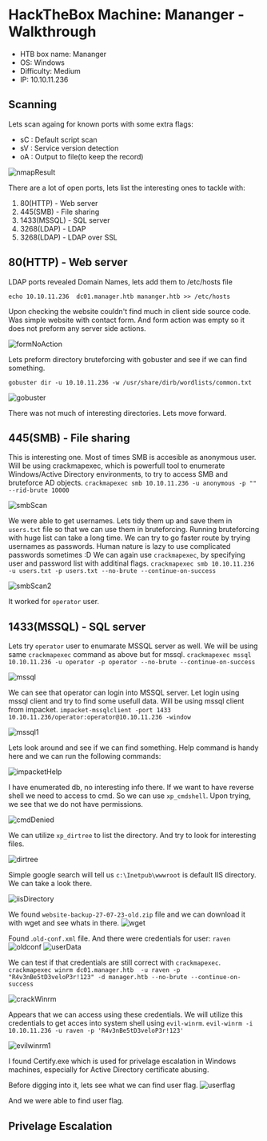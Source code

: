 # HackTheBox Machine: Mananger - Walkthrough

- HTB box name: Mananger
- OS: Windows
- Difficulty: Medium
- IP: 10.10.11.236

## Scanning

Lets scan againg for known ports with some extra flags:

- sC : Default script scan
- sV : Service version detection
- oA : Output to file(to keep the record)

![nmapResult](image-15.png)

There are a lot of open ports, lets list the interesting ones to tackle with:

1. 80(HTTP) - Web server
2. 445(SMB) - File sharing
3. 1433(MSSQL) - SQL server
4. 3268(LDAP) - LDAP
5. 3268(LDAP) - LDAP over SSL

## 80(HTTP) - Web server

LDAP ports revealed Domain Names, lets add them to /etc/hosts file

`echo 10.10.11.236  dc01.manager.htb mananger.htb >> /etc/hosts`

Upon checking the website couldn't find much in client side source code.
Was simple website with contact form. And form action was empty so it does not preform any server side actions.

![formNoAction](image-16.png)

Lets preform directory bruteforcing with gobuster and see if we can find something.

`gobuster dir -u 10.10.11.236 -w /usr/share/dirb/wordlists/common.txt`

![gobuster](image-1.png)

There was not much of interesting directories.
Lets move forward.

## 445(SMB) - File sharing

This is interesting one. Most of times SMB is accesible as anonymous user.
Will be using crackmapexec, which is powerfull tool to enumerate Windows/Active Directory environments, to try to access SMB and bruteforce AD objects.
`crackmapexec smb 10.10.11.236 -u anonymous -p "" --rid-brute 10000`

![smbScan](image.png)

We were able to get usernames. Lets tidy them up and save them in `users.txt` file so that we can use them in bruteforcing. Running bruteforcing with huge list can take a long time. We can try to go faster route by trying usernames as passwords. Human nature is lazy to use complicated passwords sometimes :D
We can again use `crackmapexec`, by specifying user and password list with additinal flags.
`crackmapexec smb 10.10.11.236 -u users.txt -p users.txt --no-brute --continue-on-success`

![smbScan2](image-2.png)

It worked for `operator` user.

## 1433(MSSQL) - SQL server

Lets try `operator` user to enumarate MSSQL server as well. We will be using same `crackmapexec` command as above but for mssql.
`crackmapexec mssql 10.10.11.236 -u operator -p operator --no-brute --continue-on-success`

![mssql](image-3.png)

We can see that operator can login into MSSQL server. Let login using mssql client and try to find some usefull data. Will be using mssql client from impacket.
`impacket-mssqlclient -port 1433 10.10.11.236/operator:operator@10.10.11.236 -window`

![mssql1](image-4.png)

Lets look around and see if we can find something. Help command is handy here and we can run the following commands:

![impacketHelp](image-5.png)

I have enumerated db, no interesting info there.
If we want to have reverse shell we need to access to cmd. So we can use `xp_cmdshell`. Upon trying, we see that we do not have permissions.

![cmdDenied](image-6.png)

We can utilize `xp_dirtree` to list the directory. And try to look for interesting files.

![dirtree](image-7.png)

Simple google search will tell us `c:\Inetpub\wwwroot` is default IIS directory. We can take a look there.

![iisDirectory](image-8.png)

We found `website-backup-27-07-23-old.zip` file and we can download it with wget and see whats in there.
![wget](image-9.png)

Found .`old-conf.xml` file. And there were credentials for user: `raven`
![oldconf](image-10.png)
![userData](image-11.png)

We can test if that credentials are still correct with `crackmapexec`.
`crackmapexec winrm dc01.manager.htb  -u raven -p "R4v3nBe5tD3veloP3r!123" -d manager.htb --no-brute --continue-on-success`

![crackWinrm](image-12.png)

Appears that we can access using these credentials. We will utilize this credentials to get acces into system shell using `evil-winrm`.
`evil-winrm -i 10.10.11.236 -u raven -p 'R4v3nBe5tD3veloP3r!123'`

![evilwinrm1](image-13.png)

I found Certify.exe which is used for privelage escalation in Windows machines, especially for  Active Directory certificate abusing.

Before digging into it, lets see what we can find user flag.
![userflag](image-14.png)

And we were able to find user flag.

## Privelage Escalation


